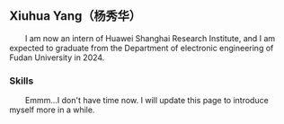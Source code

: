## Xiuhua Yang（杨秀华）

&emsp;&emsp;I am now an intern of Huawei Shanghai Research Institute, and I am expected to graduate from the Department of electronic engineering of Fudan University in 2024.

### Skills

&emsp;&emsp;Emmm...I don't have time now. I will update this page to introduce myself more in a while.
